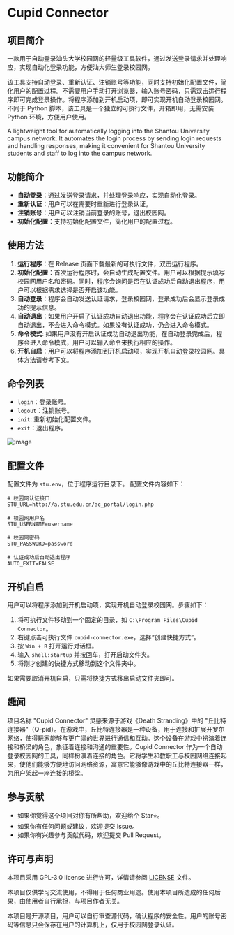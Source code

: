 # Cupid Connector

## 项目简介

一款用于自动登录汕头大学校园网的轻量级工具软件，通过发送登录请求并处理响应，实现自动化登录功能，方便汕大师生登录校园网。

该工具支持自动登录、重新认证、注销账号等功能，同时支持初始化配置文件，简化用户的配置过程。不需要用户手动打开浏览器，输入账号密码，只需双击运行程序即可完成登录操作。将程序添加到开机启动项，即可实现开机自动登录校园网。不同于 Python 脚本，该工具是一个独立的可执行文件，开箱即用，无需安装 Python 环境，方便用户使用。

A lightweight tool for automatically logging into the Shantou University campus network. It automates the login process by sending login requests and handling responses, making it convenient for Shantou University students and staff to log into the campus network.

## 功能简介

- **自动登录**：通过发送登录请求，并处理登录响应，实现自动化登录。
- **重新认证**：用户可以在需要时重新进行登录认证。
- **注销账号**：用户可以注销当前登录的账号，退出校园网。
- **初始化配置**：支持初始化配置文件，简化用户的配置过程。

## 使用方法

1. **运行程序**：在 Release 页面下载最新的可执行文件，双击运行程序。
2. **初始化配置**：首次运行程序时，会自动生成配置文件。用户可以根据提示填写校园网用户名和密码。同时，程序会询问是否在认证成功后自动退出程序，用户可以根据需求选择是否开启该功能。
3. **自动登录**：程序会自动发送认证请求，登录校园网，登录成功后会显示登录成功的提示信息。
4. **自动退出**：如果用户开启了认证成功自动退出功能，程序会在认证成功后立即自动退出，不会进入命令模式。如果没有认证成功，仍会进入命令模式。
5. **命令模式**: 如果用户没有开启认证成功自动退出功能，在自动登录完成后，程序会进入命令模式，用户可以输入命令来执行相应的操作。
6. **开机自启**：用户可以将程序添加到开机启动项，实现开机自动登录校园网。具体方法请参考下文。

## 命令列表

- `login`：登录账号。
- `logout`：注销账号。
- `init`: 重新初始化配置文件。
- `exit`：退出程序。

![image](https://github.com/user-attachments/assets/22ad0a14-e7ec-4490-932c-89d906c2a3a0)

## 配置文件

配置文件为 `stu.env`，位于程序运行目录下。 配置文件内容如下：

```env
# 校园网认证接口
STU_URL=http://a.stu.edu.cn/ac_portal/login.php

# 校园网用户名
STU_USERNAME=username

# 校园网密码
STU_PASSWORD=password

# 认证成功后自动退出程序
AUTO_EXIT=FALSE
```

## 开机自启

用户可以将程序添加到开机启动项，实现开机自动登录校园网。步骤如下：

1. 将可执行文件移动到一个固定的目录，如 `C:\Program Files\Cupid Connector`。
2. 右键点击可执行文件 `cupid-connector.exe`，选择“创建快捷方式”。
3. 按 `Win + R` 打开运行对话框。
4. 输入 `shell:startup` 并按回车，打开启动文件夹。 
5. 将刚才创建的快捷方式移动到这个文件夹中。

如果需要取消开机自启，只需将快捷方式移出启动文件夹即可。

## 趣闻

项目名称 "Cupid Connector" 灵感来源于游戏《Death Stranding》中的 "丘比特连接器"（Q-pid）。在游戏中，丘比特连接器是一种设备，用于连接和扩展开罗尔网络，使得玩家能够与更广阔的世界进行通信和互动。这个设备在游戏中扮演着连接和桥梁的角色，象征着连接和沟通的重要性。Cupid Connector 作为一个自动登录校园网的工具，同样扮演着连接的角色。它将学生和教职工与校园网络连接起来，使他们能够方便地访问网络资源，寓意它能够像游戏中的丘比特连接器一样，为用户架起一座连接的桥梁。

## 参与贡献

- 如果你觉得这个项目对你有所帮助，欢迎给个 Star⭐️。
- 如果你有任何问题或建议，欢迎提交 Issue。
- 如果你有兴趣参与贡献代码，欢迎提交 Pull Request。

## 许可与声明

本项目采用 GPL-3.0 license 进行许可，详情请参阅 [LICENSE](LICENSE) 文件。

本项目仅供学习交流使用，不得用于任何商业用途。使用本项目所造成的任何后果，由使用者自行承担，与项目作者无关。

本项目是开源项目，用户可以自行审查源代码，确认程序的安全性。用户的账号密码等信息只会保存在用户的计算机上，仅用于校园网登录认证。
